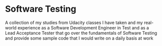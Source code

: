# Software Testing

A collection of my studies from Udacity classes I have taken and my real-world experience as a Software Development Engineer in Test and as a Lead Acceptance Tester that go over the fundamentals of Software Testing and provide some sample code that I would write on a daily basis at work
